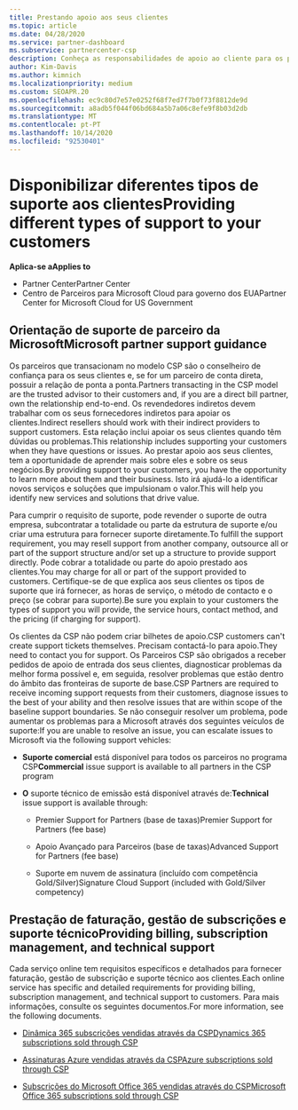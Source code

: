 ```yaml
---
title: Prestando apoio aos seus clientes
ms.topic: article
ms.date: 04/28/2020
ms.service: partner-dashboard
ms.subservice: partnercenter-csp
description: Conheça as responsabilidades de apoio ao cliente para os parceiros no programa CSP, incluindo detalhes sobre faturação, gestão de subscrição e questões técnicas.
author: Kim-Davis
ms.author: kimnich
ms.localizationpriority: medium
ms.custom: SEOAPR.20
ms.openlocfilehash: ec9c80d7e57e0252f68f7ed7f7b0f73f8812de9d
ms.sourcegitcommit: a8adb5f044f06bd684a5b7a06c8efe9f8b03d2db
ms.translationtype: MT
ms.contentlocale: pt-PT
ms.lasthandoff: 10/14/2020
ms.locfileid: "92530401"
---
```

# <a name="providing-different-types-of-support-to-your-customers"></a><span data-ttu-id="3fa01-103">Disponibilizar diferentes tipos de suporte aos clientes</span><span class="sxs-lookup"><span data-stu-id="3fa01-103">Providing different types of support to your customers</span></span>

<span data-ttu-id="3fa01-104">**Aplica-se a**</span><span class="sxs-lookup"><span data-stu-id="3fa01-104">**Applies to**</span></span>

-  <span data-ttu-id="3fa01-105">Partner Center</span><span class="sxs-lookup"><span data-stu-id="3fa01-105">Partner Center</span></span>
-  <span data-ttu-id="3fa01-106">Centro de Parceiros para Microsoft Cloud para governo dos EUA</span><span class="sxs-lookup"><span data-stu-id="3fa01-106">Partner Center for Microsoft Cloud for US Government</span></span>


## <a name="microsoft-partner-support-guidance"></a><span data-ttu-id="3fa01-107">Orientação de suporte de parceiro da Microsoft</span><span class="sxs-lookup"><span data-stu-id="3fa01-107">Microsoft partner support guidance</span></span>

<span data-ttu-id="3fa01-108">Os parceiros que transacionam no modelo CSP são o conselheiro de confiança para os seus clientes e, se for um parceiro de conta direta, possuir a relação de ponta a ponta.</span><span class="sxs-lookup"><span data-stu-id="3fa01-108">Partners transacting in the CSP model are the trusted advisor to their customers and, if you are a direct bill partner, own the relationship end-to-end.</span></span> <span data-ttu-id="3fa01-109">Os revendedores indiretos devem trabalhar com os seus fornecedores indiretos para apoiar os clientes.</span><span class="sxs-lookup"><span data-stu-id="3fa01-109">Indirect resellers should work with their indirect providers to support customers.</span></span> <span data-ttu-id="3fa01-110">Esta relação inclui apoiar os seus clientes quando têm dúvidas ou problemas.</span><span class="sxs-lookup"><span data-stu-id="3fa01-110">This relationship includes supporting your customers when they have questions or issues.</span></span> <span data-ttu-id="3fa01-111">Ao prestar apoio aos seus clientes, tem a oportunidade de aprender mais sobre eles e sobre os seus negócios.</span><span class="sxs-lookup"><span data-stu-id="3fa01-111">By providing support to your customers, you have the opportunity to learn more about them and their business.</span></span> <span data-ttu-id="3fa01-112">Isto irá ajudá-lo a identificar novos serviços e soluções que impulsionam o valor.</span><span class="sxs-lookup"><span data-stu-id="3fa01-112">This will help you identify new services and solutions that drive value.</span></span>

<span data-ttu-id="3fa01-113">Para cumprir o requisito de suporte, pode revender o suporte de outra empresa, subcontratar a totalidade ou parte da estrutura de suporte e/ou criar uma estrutura para fornecer suporte diretamente.</span><span class="sxs-lookup"><span data-stu-id="3fa01-113">To fulfill the support requirement,  you may resell support from another company, outsource all or part of the support structure and/or set up a structure to provide support directly.</span></span> <span data-ttu-id="3fa01-114">Pode cobrar a totalidade ou parte do apoio prestado aos clientes.</span><span class="sxs-lookup"><span data-stu-id="3fa01-114">You may charge for all or part of the support provided to customers.</span></span> <span data-ttu-id="3fa01-115">Certifique-se de que explica aos seus clientes os tipos de suporte que irá fornecer, as horas de serviço, o método de contacto e o preço (se cobrar para suporte).</span><span class="sxs-lookup"><span data-stu-id="3fa01-115">Be sure you explain to your customers the types of support you will provide, the service hours, contact method, and the pricing (if charging for support).</span></span>

<span data-ttu-id="3fa01-116">Os clientes da CSP não podem criar bilhetes de apoio.</span><span class="sxs-lookup"><span data-stu-id="3fa01-116">CSP customers can't create support tickets themselves.</span></span> <span data-ttu-id="3fa01-117">Precisam contactá-lo para apoio.</span><span class="sxs-lookup"><span data-stu-id="3fa01-117">They need to contact you for support.</span></span> <span data-ttu-id="3fa01-118">Os Parceiros CSP são obrigados a receber pedidos de apoio de entrada dos seus clientes, diagnosticar problemas da melhor forma possível e, em seguida, resolver problemas que estão dentro do âmbito das fronteiras de suporte de base.</span><span class="sxs-lookup"><span data-stu-id="3fa01-118">CSP Partners are required to receive incoming support requests from their customers, diagnose issues to the best of your ability and then resolve issues that are within scope of the baseline support boundaries.</span></span> <span data-ttu-id="3fa01-119">Se não conseguir resolver um problema, pode aumentar os problemas para a Microsoft através dos seguintes veículos de suporte:</span><span class="sxs-lookup"><span data-stu-id="3fa01-119">If you are unable to resolve an issue, you can escalate issues to Microsoft via the following support vehicles:</span></span>

- <span data-ttu-id="3fa01-120">**Suporte comercial** está disponível para todos os parceiros no programa CSP</span><span class="sxs-lookup"><span data-stu-id="3fa01-120">**Commercial** issue support is available to all partners in the CSP program</span></span>

- <span data-ttu-id="3fa01-121">**O** suporte técnico de emissão está disponível através de:</span><span class="sxs-lookup"><span data-stu-id="3fa01-121">**Technical** issue support is available through:</span></span>

    - <span data-ttu-id="3fa01-122">Premier Support for Partners (base de taxas)</span><span class="sxs-lookup"><span data-stu-id="3fa01-122">Premier Support for Partners (fee base)</span></span>

    - <span data-ttu-id="3fa01-123">Apoio Avançado para Parceiros (base de taxas)</span><span class="sxs-lookup"><span data-stu-id="3fa01-123">Advanced Support for Partners (fee base)</span></span>

    - <span data-ttu-id="3fa01-124">Suporte em nuvem de assinatura (incluído com competência Gold/Silver)</span><span class="sxs-lookup"><span data-stu-id="3fa01-124">Signature Cloud Support (included with Gold/Silver competency)</span></span>

## <a name="providing-billing-subscription-management-and-technical-support"></a><span data-ttu-id="3fa01-125">Prestação de faturação, gestão de subscrições e suporte técnico</span><span class="sxs-lookup"><span data-stu-id="3fa01-125">Providing billing, subscription management, and technical support</span></span> 

<span data-ttu-id="3fa01-126">Cada serviço online tem requisitos específicos e detalhados para fornecer faturação, gestão de subscrição e suporte técnico aos clientes.</span><span class="sxs-lookup"><span data-stu-id="3fa01-126">Each online service has specific and detailed requirements for providing billing, subscription management, and technical support to customers.</span></span> <span data-ttu-id="3fa01-127">Para mais informações, consulte os seguintes documentos.</span><span class="sxs-lookup"><span data-stu-id="3fa01-127">For more information, see the following documents.</span></span>

- [<span data-ttu-id="3fa01-128">Dinâmica 365 subscrições vendidas através da CSP</span><span class="sxs-lookup"><span data-stu-id="3fa01-128">Dynamics 365 subscriptions sold through CSP</span></span>](https://www.microsoftpartnercommunity.com/t5/CSP/Microsoft-Partner-Support-Guidance/m-p/5262#M30)

- [<span data-ttu-id="3fa01-129">Assinaturas Azure vendidas através da CSP</span><span class="sxs-lookup"><span data-stu-id="3fa01-129">Azure subscriptions sold through CSP</span></span>](https://www.microsoftpartnercommunity.com/t5/CSP/Microsoft-Partner-Support-Guidance/m-p/5263#M31)

- [<span data-ttu-id="3fa01-130">Subscrições do Microsoft Office 365 vendidas através do CSP</span><span class="sxs-lookup"><span data-stu-id="3fa01-130">Microsoft Office 365 subscriptions sold through CSP</span></span>](https://www.microsoftpartnercommunity.com/t5/CSP/Microsoft-Partner-Support-Guidance/m-p/5264#M32)



 

 



